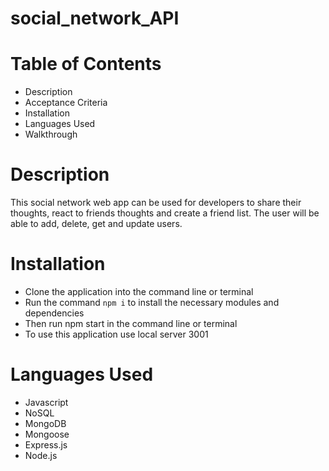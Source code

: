 # social_network_API

# Table of Contents
- Description
- Acceptance Criteria
- Installation
- Languages Used
- Walkthrough

# Description
This social network web app can be used for developers to share their thoughts, react to friends thoughts and create a friend list. The user will be able to add, delete, get and update users.

# Installation
- Clone the application into the command line or terminal
- Run the command `npm i` to install the necessary modules and dependencies
- Then run npm start in the command line or terminal
- To use this application use local server 3001

# Languages Used
- Javascript
- NoSQL
- MongoDB
- Mongoose
- Express.js
- Node.js


